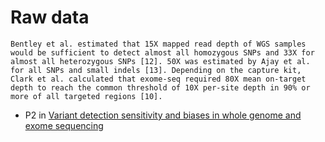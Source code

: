 # Raw data
```
Bentley et al. estimated that 15X mapped read depth of WGS samples would be sufficient to detect almost all homozygous SNPs and 33X for almost all heterozygous SNPs [12]. 50X was estimated by Ajay et al. for all SNPs and small indels [13]. Depending on the capture kit, Clark et al. calculated that exome-seq required 80X mean on-target depth to reach the common threshold of 10X per-site depth in 90% or more of all targeted regions [10].
```
- P2 in [Variant detection sensitivity and biases in whole genome and exome sequencing](https://www.ncbi.nlm.nih.gov/pmc/articles/PMC4122774/)
